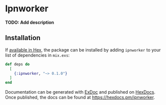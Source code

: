 # Ipnworker

**TODO: Add description**

## Installation

If [available in Hex](https://hex.pm/docs/publish), the package can be installed
by adding `ipnworker` to your list of dependencies in `mix.exs`:

```elixir
def deps do
  [
    {:ipnworker, "~> 0.1.0"}
  ]
end
```

Documentation can be generated with [ExDoc](https://github.com/elixir-lang/ex_doc)
and published on [HexDocs](https://hexdocs.pm). Once published, the docs can
be found at <https://hexdocs.pm/ipnworker>.

